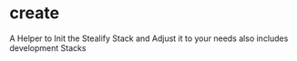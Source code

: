 # create
A Helper to Init the Stealify Stack and Adjust it to your needs also includes development Stacks
